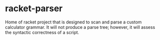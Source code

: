 # racket-parser
Home of racket project that is designed to scan and parse a custom calculator grammar. It will not produce a parse tree; however, it will assess the syntactic correctness of a script.
